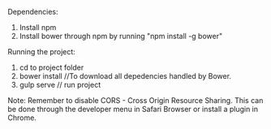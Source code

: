 Dependencies:
1. Install npm
2. Install bower through npm by running "npm install -g bower"

Running the project:
1. cd to project folder
2. bower install //To download all depedencies handled by Bower.
3. gulp serve // run project

Note: Remember to disable CORS - Cross Origin Resource Sharing. This can be done through the developer menu in Safari Browser or install a plugin in Chrome.
